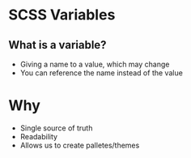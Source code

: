 # SCSS Variables

## What is a variable?
- Giving a name to a value, which may change
- You can reference the name instead of the value

# Why 
- Single source of truth
- Readability
- Allows us to create palletes/themes